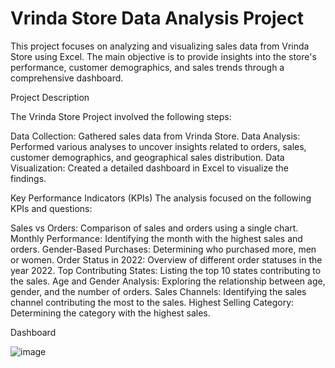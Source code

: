 # Vrinda Store Data Analysis Project

This project focuses on analyzing and visualizing sales data from Vrinda Store using Excel. The main objective is to provide insights into the store's performance, customer demographics, and sales trends through a comprehensive dashboard.

Project Description

The Vrinda Store Project involved the following steps:

Data Collection: Gathered sales data from Vrinda Store.
Data Analysis: Performed various analyses to uncover insights related to orders, sales, customer demographics, and geographical sales distribution.
Data Visualization: Created a detailed dashboard in Excel to visualize the findings.

Key Performance Indicators (KPIs)
The analysis focused on the following KPIs and questions:

Sales vs Orders: Comparison of sales and orders using a single chart.
Monthly Performance: Identifying the month with the highest sales and orders.
Gender-Based Purchases: Determining who purchased more, men or women.
Order Status in 2022: Overview of different order statuses in the year 2022.
Top Contributing States: Listing the top 10 states contributing to the sales.
Age and Gender Analysis: Exploring the relationship between age, gender, and the number of orders.
Sales Channels: Identifying the sales channel contributing the most to the sales.
Highest Selling Category: Determining the category with the highest sales.

Dashboard

![image](https://github.com/user-attachments/assets/17a9a1de-7d7e-45a8-9a37-3d0f94d250a2)
